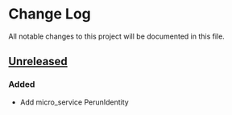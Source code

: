 # Change Log
All notable changes to this project will be documented in this file.
 
## [Unreleased]

### Added
* Add micro_service PerunIdentity

[Unreleased]: https://github.com/CESNET/satosa-module-perun/tree/master
